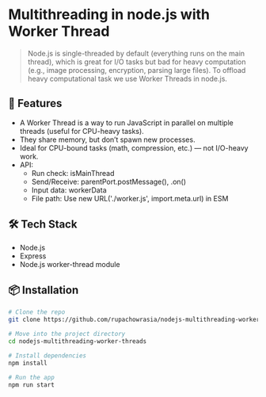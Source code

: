 # Multithreading in node.js with Worker Thread
> Node.js is single-threaded by default (everything runs on the main thread), which is great for I/O tasks but bad for heavy computation (e.g., image processing, encryption, parsing large files). To offload heavy computational task we use 
Worker Threads in node.js.

## 🚀 Features

- A Worker Thread is a way to run JavaScript in parallel on multiple threads (useful for CPU-heavy tasks).
- They share memory, but don’t spawn new processes.
- Ideal for CPU-bound tasks (math, compression, etc.) — not I/O-heavy work.
- API:
    - Run check: isMainThread
    - Send/Receive: parentPort.postMessage(), .on()
    - Input data:	workerData
    - File path: Use new URL('./worker.js', import.meta.url) in ESM

## 🛠 Tech Stack

- Node.js 
- Express
- Node.js worker-thread module


## 📦 Installation

```bash
# Clone the repo
git clone https://github.com/rupachowrasia/nodejs-multithreading-worker-threads.git

# Move into the project directory
cd nodejs-multithreading-worker-threads

# Install dependencies
npm install

# Run the app
npm run start
